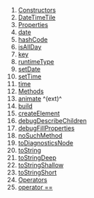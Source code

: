 1.  [Constructors](./DateTimeTile-class.md)
2.  [DateTimeTile](./DateTimeTile/DateTimeTile.md)
3.  [Properties](./DateTimeTile-class.md)
4.  [date](./DateTimeTile/date.md)
5.  [hashCode](https://api.flutter.dev/flutter/widgets/Widget/hashCode.html)
6.  [isAllDay](./DateTimeTile/isAllDay.md)
7.  [key](https://api.flutter.dev/flutter/widgets/Widget/key.html)
8.  [runtimeType](https://api.flutter.dev/flutter/dart-core/Object/runtimeType.html)
9.  [setDate](./DateTimeTile/setDate.md)
10. [setTime](./DateTimeTile/setTime.md)
11. [time](./DateTimeTile/time.md)
12. [Methods](./DateTimeTile-class.md)
13. [animate](https://pub.dev/documentation/flutter_animate/4.5.0/flutter_animate/AnimateWidgetExtensions/animate.html)
    ^(ext)^
14. [build](./DateTimeTile/build.md)
15. [createElement](https://api.flutter.dev/flutter/widgets/StatelessWidget/createElement.html)
16. [debugDescribeChildren](https://api.flutter.dev/flutter/foundation/DiagnosticableTree/debugDescribeChildren.html)
17. [debugFillProperties](https://api.flutter.dev/flutter/widgets/Widget/debugFillProperties.html)
18. [noSuchMethod](https://api.flutter.dev/flutter/dart-core/Object/noSuchMethod.html)
19. [toDiagnosticsNode](https://api.flutter.dev/flutter/foundation/DiagnosticableTree/toDiagnosticsNode.html)
20. [toString](https://api.flutter.dev/flutter/foundation/Diagnosticable/toString.html)
21. [toStringDeep](https://api.flutter.dev/flutter/foundation/DiagnosticableTree/toStringDeep.html)
22. [toStringShallow](https://api.flutter.dev/flutter/foundation/DiagnosticableTree/toStringShallow.html)
23. [toStringShort](https://api.flutter.dev/flutter/widgets/Widget/toStringShort.html)
24. [Operators](./DateTimeTile-class.md)
25. [operator
    ==](https://api.flutter.dev/flutter/widgets/Widget/operator_equals.html)
